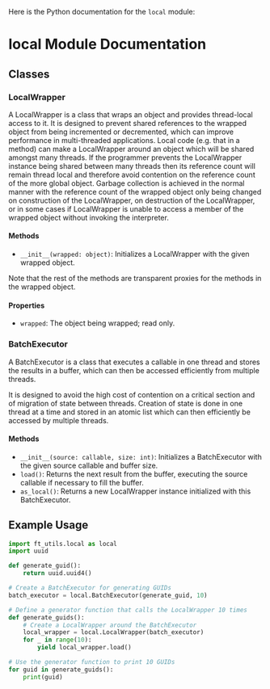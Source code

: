 Here is the Python documentation for the `local` module:

# local Module Documentation

## Classes

### LocalWrapper

A LocalWrapper is a class that wraps an object and provides thread-local access to it. It is designed to prevent shared references to the wrapped object from being incremented or decremented, which can improve performance in multi-threaded applications. Local code (e.g. that in a method) can make a LocalWrapper around an object which will be shared amongst many threads. If the programmer prevents the LocalWrapper instance being shared between many threads then its reference count will remain thread local and therefore avoid contention on the reference count of the more global object. Garbage collection is achieved in the normal manner with the reference count of the wrapped object only being changed on construction of the LocalWrapper, on destruction of the LocalWrapper, or in some cases if LocalWrapper is unable to access a member of the wrapped object without invoking the interpreter.

#### Methods

* `__init__(wrapped: object)`: Initializes a LocalWrapper with the given wrapped object.

Note that the rest of the methods are transparent proxies for the methods in the wrapped object.

#### Properties

* `wrapped`: The object being wrapped; read only.

### BatchExecutor

A BatchExecutor is a class that executes a callable in one thread and stores the results in a buffer, which can then be accessed efficiently from multiple threads.

It is designed to avoid the high cost of contention on a critical section and of migration of state between threads. Creation of state is done in one thread at a time and stored in an atomic list which can then efficiently be accessed by multiple threads.

#### Methods

* `__init__(source: callable, size: int)`: Initializes a BatchExecutor with the given source callable and buffer size.
* `load()`: Returns the next result from the buffer, executing the source callable if necessary to fill the buffer.
* `as_local()`: Returns a new LocalWrapper instance initialized with this BatchExecutor.

## Example Usage

```python
import ft_utils.local as local
import uuid

def generate_guid():
    return uuid.uuid4()

# Create a BatchExecutor for generating GUIDs
batch_executor = local.BatchExecutor(generate_guid, 10)

# Define a generator function that calls the LocalWrapper 10 times
def generate_guids():
    # Create a LocalWrapper around the BatchExecutor
    local_wrapper = local.LocalWrapper(batch_executor)
    for _ in range(10):
        yield local_wrapper.load()

# Use the generator function to print 10 GUIDs
for guid in generate_guids():
    print(guid)
```
